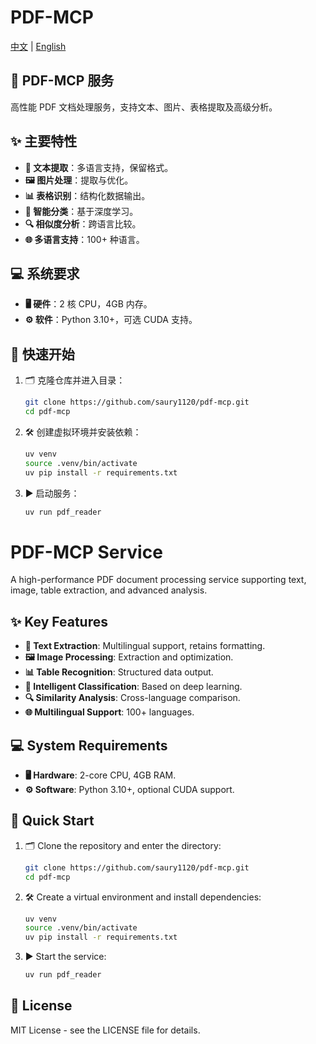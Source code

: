 # PDF-MCP

[中文](#pdf-mcp-服务) | [English](#pdf-mcp-service)

## 📄 PDF-MCP 服务

高性能 PDF 文档处理服务，支持文本、图片、表格提取及高级分析。

## ✨ 主要特性

- **📜 文本提取**：多语言支持，保留格式。
- **🖼️ 图片处理**：提取与优化。
- **📊 表格识别**：结构化数据输出。
- **🧠 智能分类**：基于深度学习。
- **🔍 相似度分析**：跨语言比较。
- **🌐 多语言支持**：100+ 种语言。

## 💻 系统要求

- **🖥️ 硬件**：2 核 CPU，4GB 内存。
- **⚙️ 软件**：Python 3.10+，可选 CUDA 支持。

## 🚀 快速开始

1. 🗂️ 克隆仓库并进入目录：
   ```bash
   git clone https://github.com/saury1120/pdf-mcp.git
   cd pdf-mcp
   ```
2. 🛠️ 创建虚拟环境并安装依赖：
   ```bash
   uv venv
   source .venv/bin/activate
   uv pip install -r requirements.txt
   ```
3. ▶️ 启动服务：
   ```bash
   uv run pdf_reader
   ```


# PDF-MCP Service

A high-performance PDF document processing service supporting text, image, table extraction, and advanced analysis.

## ✨ Key Features

- **📜 Text Extraction**: Multilingual support, retains formatting.
- **🖼️ Image Processing**: Extraction and optimization.
- **📊 Table Recognition**: Structured data output.
- **🧠 Intelligent Classification**: Based on deep learning.
- **🔍 Similarity Analysis**: Cross-language comparison.
- **🌐 Multilingual Support**: 100+ languages.

## 💻 System Requirements

- **🖥️ Hardware**: 2-core CPU, 4GB RAM.
- **⚙️ Software**: Python 3.10+, optional CUDA support.

## 🚀 Quick Start

1. 🗂️ Clone the repository and enter the directory:
   ```bash
   git clone https://github.com/saury1120/pdf-mcp.git
   cd pdf-mcp
   ```
2. 🛠️ Create a virtual environment and install dependencies:
   ```bash
   uv venv
   source .venv/bin/activate
   uv pip install -r requirements.txt
   ```
3. ▶️ Start the service:
   ```bash
   uv run pdf_reader
   ```

## 📄 License

MIT License - see the LICENSE file for details.
